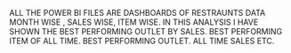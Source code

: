 ALL THE POWER BI FILES ARE DASHBOARDS OF RESTRAUNTS DATA MONTH WISE , SALES WISE, ITEM WISE.
IN THIS ANALYSIS I HAVE SHOWN THE BEST PERFORMING OUTLET BY SALES.
BEST PERFORMING ITEM OF ALL TIME.
BEST PERFORMING OUTLET.
ALL TIME SALES ETC.
